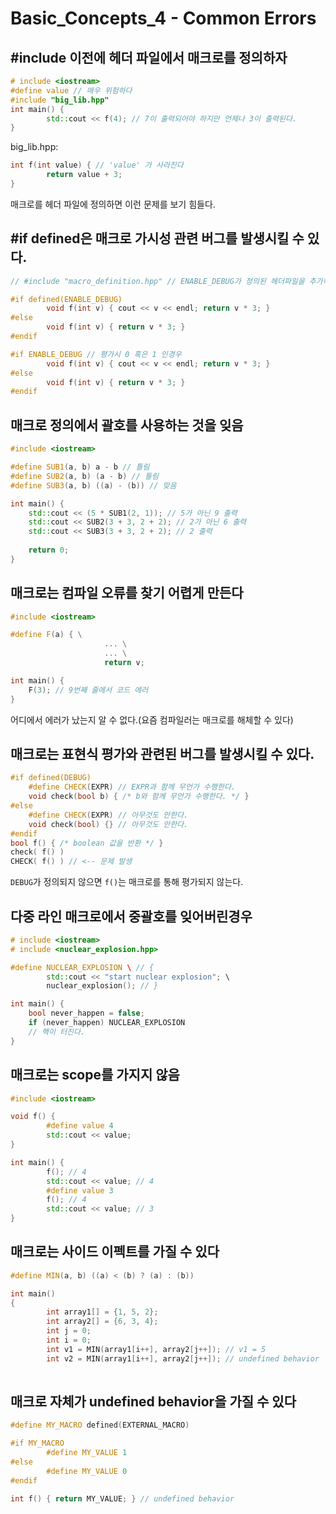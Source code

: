 # Basic_Concepts_4 - Common Errors

## #include 이전에 헤더 파일에서 매크로를 정의하자

```cpp
# include <iostream>
#define value // 매우 위험하다
#include "big_lib.hpp"
int main() {
		std::cout << f(4); // 7이 출력되어야 하지만 언제나 3이 출력된다.
}
```

big_lib.hpp:

```cpp
int f(int value) { // 'value' 가 사라진다
		return value + 3;
}
```

매크로를 헤더 파일에 정의하면 이런 문제를 보기 힘들다.

## #if defined은 매크로 가시성 관련 버그를 발생시킬 수 있다.

```cpp
// #include "macro_definition.hpp" // ENABLE_DEBUG가 정의된 헤더파일을 추가하는것을 잊음

#if defined(ENABLE_DEBUG)
		void f(int v) { cout << v << endl; return v * 3; }
#else
		void f(int v) { return v * 3; }
#endif
```

```cpp
#if ENABLE_DEBUG // 평가시 0 혹은 1 인경우
		void f(int v) { cout << v << endl; return v * 3; }
#else
		void f(int v) { return v * 3; }
#endif
```

## 매크로 정의에서 괄호를 사용하는 것을 잊음

```cpp
#include <iostream>

#define SUB1(a, b) a - b // 틀림
#define SUB2(a, b) (a - b) // 틀림
#define SUB3(a, b) ((a) - (b)) // 맞음

int main() {
    std::cout << (5 * SUB1(2, 1)); // 5가 아닌 9 출력
    std::cout << SUB2(3 + 3, 2 + 2); // 2가 아닌 6 출력
    std::cout << SUB3(3 + 3, 2 + 2); // 2 출력
    
    return 0;
}
```

## 매크로는 컴파일 오류를 찾기 어렵게 만든다

```cpp
#include <iostream>

#define F(a) { \
					 ... \
					 ... \
					 return v;

int main() {
	F(3); // 9번째 줄에서 코드 에러
}
```

어디에서 에러가 났는지 알 수 없다.(요즘 컴파일러는 매크로를 해체할 수 있다)

## 매크로는 표현식 평가와 관련된 버그를 발생시킬 수 있다.

```cpp
#if defined(DEBUG)
	#define CHECK(EXPR) // EXPR과 함께 무언가 수행한다.
	void check(bool b) { /* b와 함께 무언가 수행한다. */ }
#else
	#define CHECK(EXPR) // 아무것도 안한다.
	void check(bool) {} // 아무것도 안한다.
#endif
bool f() { /* boolean 값을 반환 */ }
check( f() )
CHECK( f() ) // <-- 문제 발생
```

`DEBUG`가 정의되지 않으면 `f()`는 매크로를 통해 평가되지 않는다.

## 다중 라인 매크로에서 중괄호를 잊어버린경우

```cpp
# include <iostream>
# include <nuclear_explosion.hpp>

#define NUCLEAR_EXPLOSION \ // {
        std::cout << "start nuclear explosion"; \
        nuclear_explosion(); // }

int main() {
    bool never_happen = false;
    if (never_happen) NUCLEAR_EXPLOSION
    // 핵이 터진다.
}

```

## 매크로는 scope를 가지지 않음

```cpp
#include <iostream>

void f() {
		#define value 4
		std::cout << value;
}

int main() {
		f(); // 4
		std::cout << value; // 4
		#define value 3
		f(); // 4
		std::cout << value; // 3
}
```

## 매크로는 사이드 이펙트를 가질 수 있다

```cpp
#define MIN(a, b) ((a) < (b) ? (a) : (b))

int main()
{
		int array1[] = {1, 5, 2};
		int array2[] = {6, 3, 4};
		int j = 0;
		int i = 0;
		int v1 = MIN(array1[i++], array2[j++]); // v1 = 5
		int v2 = MIN(array1[i++], array2[j++]); // undefined behavior
																						// segmentation fault
```

## 매크로 자체가 undefined behavior을 가질 수 있다

```cpp
#define MY_MACRO defined(EXTERNAL_MACRO)

#if MY_MACRO
		#define MY_VALUE 1
#else
		#define MY_VALUE 0
#endif

int f() { return MY_VALUE; } // undefined behavior
```